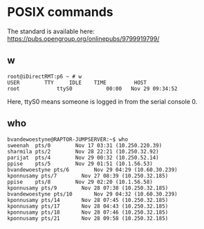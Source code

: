 # POSIX commands

The standard is available here: https://pubs.opengroup.org/onlinepubs/9799919799/

## w

```
root@iDirectRMT:p6 ~ # w
USER		TTY		IDLE	TIME		 HOST
root            ttyS0           00:00   Nov 29 09:34:52
```

Here, ttyS0 means someone is logged in from the serial console 0.

## who

```
bvandewoestyne@RAPTOR-JUMPSERVER:~$ who
sweenah  pts/0        Nov 17 03:31 (10.250.220.39)
sharmila pts/2        Nov 28 22:21 (10.250.32.92)
parijat  pts/4        Nov 29 00:32 (10.250.52.14)
ppise    pts/5        Nov 29 01:51 (10.1.56.53)
bvandewoestyne pts/6        Nov 29 04:29 (10.60.30.239)
kponnusamy pts/7        Nov 27 08:39 (10.250.32.185)
ppise    pts/8        Nov 29 02:20 (10.1.56.58)
kponnusamy pts/9        Nov 28 07:38 (10.250.32.185)
bvandewoestyne pts/10       Nov 29 04:32 (10.60.30.239)
kponnusamy pts/14       Nov 28 07:45 (10.250.32.185)
kponnusamy pts/17       Nov 28 04:43 (10.250.32.185)
kponnusamy pts/18       Nov 28 07:46 (10.250.32.185)
kponnusamy pts/21       Nov 28 09:58 (10.250.32.185)
```

